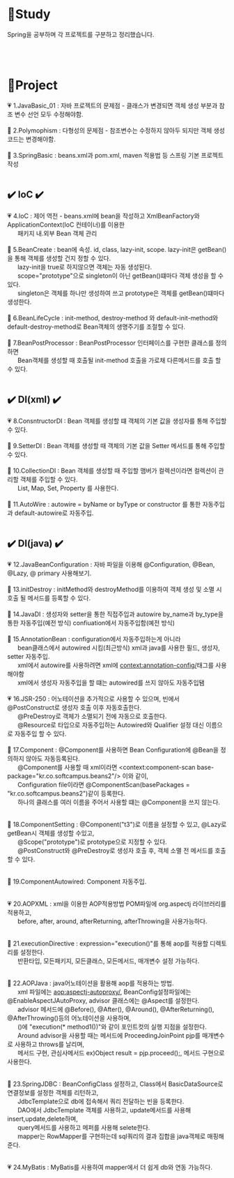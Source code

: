 # :page_with_curl:Study
Spring을 공부하며 각 프로젝트를 구분하고 정리했습니다.<br><br><br><br>
#  :file_folder:Project
:heartpulse: 1.JavaBasic_01 : 자바 프로젝트의 문제점 - 클래스가 변경되면 객체 생성 부분과 참조 변수 선언 모두 수정해야함.<br><br>
:green_heart: 2.Polymophism : 다형성의 문제점 - 참조변수는 수정하지 않아두 되지만 객체 생성 코드는 변경해야함.<br><br>
:blue_heart: 3.SpringBasic : beans.xml과 pom.xml, maven 적용법 등 스프링 기본 프로젝트 작성<br><br>

 ## :heavy_check_mark: IoC :heavy_check_mark:
:heartpulse: 4.IoC : 제어 역전 - beans.xml에 bean을 작성하고 XmlBeanFactory와 ApplicationContext(IoC 컨테이너)를 이용한<br>
&nbsp;&nbsp;&nbsp;&nbsp;&nbsp; 패키지 내.외부 Bean 객체 관리<br><br>
:green_heart: 5.BeanCreate : bean에 속성. id, class, lazy-init, scope. lazy-init은 getBean()을 통해 객체를 생성할 건지 정할 수 있다.<br>
&nbsp;&nbsp;&nbsp;&nbsp;&nbsp; lazy-init을 true로 하지않으면 객체는 자동 생성된다.<br>
&nbsp;&nbsp;&nbsp;&nbsp;&nbsp; scope="prototype"으로 singleton이 아닌 getBean()떄마다 객체 생성을 할 수 있다.<br>
&nbsp;&nbsp;&nbsp;&nbsp;&nbsp; singleton은 객체를 하나만 생성하여 쓰고 prototype은 객체를 getBean()떄마다 생성한다.<br><br>
:blue_heart: 6.BeanLifeCycle : init-method, destroy-method 와 default-init-method와 default-destroy-method로 Bean객체의 생명주기를 조절할 수 있다.<br><br>
:purple_heart: 7.BeanPostProcessor : BeanPostProcessor 인터페이스를 구현한 클래스를 정의하면<br>
&nbsp;&nbsp;&nbsp;&nbsp;&nbsp; Bean객체를 생성할 때 호출될 init-method 호출을 가로채 다른메서드를 호출 할 수 있다.<br><br>
 ## :heavy_check_mark: DI(xml) :heavy_check_mark:

:heartpulse: 8.ConsntructorDI : Bean 객체를 생성할 떄 객체의 기본 값을 생성자를 통해 주입할 수 있다.<br><br>
:green_heart: 9.SetterDI : Bean 객체를 생성할 때 객체의 기본 값을 Setter 메서드를 통해 주입할 수 있다.<br><br>
:blue_heart: 10.CollectionDI : Bean 객체를 생성할 때 주입할 맴버가 컬렉션이라면 컬렉션이 관리할 객체를 주입할 수 있다.<br>
&nbsp;&nbsp;&nbsp;&nbsp;&nbsp; List, Map, Set, Property 를 사용한다.<br><br>
:purple_heart: 11.AutoWire : autowire = byName or byType or constructor 를 통한 자동주입과 default-autowire로 자동주입.<br><br>

## :heavy_check_mark: DI(java) :heavy_check_mark:
:heartpulse: 12.JavaBeanConfiguration : 자바 파일을 이용해 @Configuration, @Bean, @Lazy, @ primary 사용해보기.<br><br>
:green_heart: 13.initDestroy : initMethod와 destroyMethod를 이용하여 객체 생성 및 소멸 시 호출 될 메서드를 등록할 수 있다.<br><br>
:blue_heart: 14.JavaDI : 생성자와 setter을 통한 직접주입과 autowire by_name과 by_type을 통한 자동주입(예전 방식)
confiuation에서 자동주입함(예전 방식)<br><br>
:purple_heart: 15.AnnotationBean : configuration에서 자동주입하는게 아니라<br>
&nbsp;&nbsp;&nbsp;&nbsp;&nbsp; bean클래스에서 autowired 시킴(최근방식)
		xml과 java를 사용한 필드, 생성자, setter 자동주입.<br>
&nbsp;&nbsp;&nbsp;&nbsp;&nbsp; xml에서 autowire를 사용하려면 xml에 <context:annotation-config/>태그를 사용해야함<br>
&nbsp;&nbsp;&nbsp;&nbsp;&nbsp; xml에서 생성자 자동주입을 할 떄는 autowired를 쓰지 않아도 자동주입됌<br><br>
:heartpulse: 16.JSR-250 : 어노테이션을 추가적으로 사용할 수 있으며, 빈에서 @PostConstruct로 생성자 호출 이후 자동호출한다.<br>
&nbsp;&nbsp;&nbsp;&nbsp;&nbsp; @PreDestroy로 객체가 소멸되기 전에 자동으로 호출한다.<br>
&nbsp;&nbsp;&nbsp;&nbsp;&nbsp; @Resource로 타입으로 자동주입하는 Autowired와 Qualifier 설정 대신 이름으로 자동주입 할 수 있다.<br><br>
:green_heart: 17.Component : @Component를 사용하면 Bean Configuration에 @Bean을 정의하지 않아도 자동등록된다.<br>
&nbsp;&nbsp;&nbsp;&nbsp;&nbsp; @Component를 사용할 때 xml이라면 <context:component-scan base-package="kr.co.softcampus.beans2"/> 이와 같이,<br>
&nbsp;&nbsp;&nbsp;&nbsp;&nbsp; Configuration file이라면 @ComponentScan(basePackages = "kr.co.softcampus.beans2")같이 등록한다.<br>
&nbsp;&nbsp;&nbsp;&nbsp;&nbsp; 하나의 클래스를 여러 이름을 주어서 사용할 떄는 @Component을 쓰지 않는다.<br><br>

:blue_heart: 18.ComponentSetting : @Component("t3")로 이름을 설정할 수 있고, @Lazy로 getBean시 객체를 생성할 수있고,<br> 
&nbsp;&nbsp;&nbsp;&nbsp;&nbsp; @Scope("prototype")로 prototype으로 지정할 수 있다.<br>
&nbsp;&nbsp;&nbsp;&nbsp;&nbsp; @PostConstruct와 @PreDestroy로 생성자 호출 후, 객체 소멸 전 메서드를 호출 할 수 있다.<br><br>

:purple_heart: 19.ComponentAutowired: Component 자동주입.<br><br>

:heartpulse: 20.AOPXML : xml을 이용한 AOP적용방법
	POM파일에 org.aspectj 라이브러리를 적용하고,<br>
&nbsp;&nbsp;&nbsp;&nbsp;&nbsp; before, after, around, afterReturning, afterThrowing을 사용가능하다.<br><br>

:green_heart: 21.executionDirective : expression="execution()"를 통해 aop를 적용할 디렉토리를 설정한다.<br>
&nbsp;&nbsp;&nbsp;&nbsp;&nbsp; 반환타입, 모든패키지, 모든클래스, 모든메서드, 매개변수 설정 가능하다.<br><br>

:blue_heart: 22.AOPJava : java어노테이션을 활용해 aop를 적용하는 방법.<br>
&nbsp;&nbsp;&nbsp;&nbsp;&nbsp; xml 파일에는 <aop:aspectj-autoproxy/>,
BeanConfig설정파일에는 @EnableAspectJAutoProxy,
advisor 클래스에는 @Aspect를 설정한다.<br>
&nbsp;&nbsp;&nbsp;&nbsp;&nbsp; advisor 메서드에 @Before(), @After(), @Around(), @AfterReturning(), @AfterThrowing()등의 어노테이션을 사용하며,<br>
&nbsp;&nbsp;&nbsp;&nbsp;&nbsp; ()에 "execution(* method1())"와 같이 포인트컷의 실행 지점을 설정한다.<br>
&nbsp;&nbsp;&nbsp;&nbsp;&nbsp; Around advisor을 사용할 때는 메서드에 ProceedingJoinPoint pjp를 매개변수로 사용하고 throws를 날리며,<br>
&nbsp;&nbsp;&nbsp;&nbsp;&nbsp; 메서드 구현, 관심사메서드 ex)Object result = pjp.proceed();, 메서드 구현으로 사용한다.<br><br>

:purple_heart: 23.SpringJDBC : BeanConfigClass 설정하고, Class에서 BasicDataSource로 연결정보를 설정한 객체를 리턴하고,<br>
&nbsp;&nbsp;&nbsp;&nbsp;&nbsp; JdbcTemplate으로 db에 접속해서 쿼리 전달하는 빈을 등록한다.<br>
&nbsp;&nbsp;&nbsp;&nbsp;&nbsp; DAO에서 JdbcTemplate 객체를 사용하고, update메서드를 사용해insert,update,delete하며,<br>
&nbsp;&nbsp;&nbsp;&nbsp;&nbsp; query메서드를 사용하고 메퍼를 사용해 selete한다.<br>
&nbsp;&nbsp;&nbsp;&nbsp;&nbsp; mapper는 RowMapper를 구현하는데 sql쿼리의 결과 집합을 java객체로 매핑해준다.<br><br>

:heartpulse: 24.MyBatis : MyBatis를 사용하여 mapper에서 더 쉽게 db와 연동 가능하다.<br><br>
